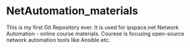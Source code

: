 # NetAutomation_materials
This is my first Git Repository ever. It is used for ipspace.net Network Automation - online course materials. Courese is focusing open-source network automation tools like Ansible etc.
